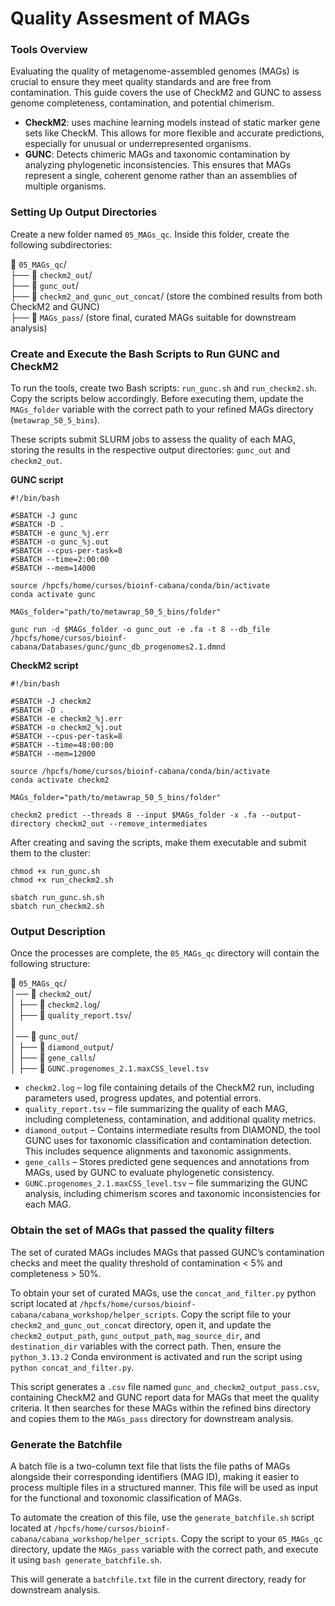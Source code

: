 # Quality Assesment of MAGs

### Tools Overview

Evaluating the quality of metagenome-assembled genomes (MAGs) is crucial to ensure they meet quality standards and are free from contamination. This guide covers the use of CheckM2 and GUNC to assess genome completeness, contamination, and potential chimerism.

- **CheckM2**: uses machine learning models instead of static marker gene sets like CheckM. This allows for more flexible and accurate predictions, especially for unusual or underrepresented organisms.
- **GUNC**: Detects chimeric MAGs and taxonomic contamination by analyzing phylogenetic inconsistencies. This ensures that MAGs represent a single, coherent genome rather than an assemblies of multiple organisms.

### Setting Up Output Directories

Create a new folder named `05_MAGs_qc`. Inside this folder, create the following subdirectories:

📂 `05_MAGs_qc`/ <br>
├── 📁 `checkm2_out`/ <br>
├── 📁 `gunc_out`/ <br>
├── 📁 `checkm2_and_gunc_out_concat`/ (store the combined results from both CheckM2 and GUNC) <br>
├── 📁 `MAGs_pass`/ (store final, curated MAGs suitable for downstream analysis)

### Create and Execute the Bash Scripts to Run GUNC and CheckM2 

To run the tools, create two Bash scripts: `run_gunc.sh` and `run_checkm2.sh`. Copy the scripts below accordingly. Before executing them, update the `MAGs_folder` variable with the correct path to your refined MAGs directory (`metawrap_50_5_bins`).

These scripts submit SLURM jobs to assess the quality of each MAG, storing the results in the respective output directories: `gunc_out` and `checkm2_out`.

**GUNC script**
```
#!/bin/bash

#SBATCH -J gunc
#SBATCH -D .
#SBATCH -e gunc_%j.err
#SBATCH -o gunc_%j.out
#SBATCH --cpus-per-task=8
#SBATCH --time=2:00:00	
#SBATCH --mem=14000	

source /hpcfs/home/cursos/bioinf-cabana/conda/bin/activate
conda activate gunc

MAGs_folder="path/to/metawrap_50_5_bins/folder"

gunc run -d $MAGs_folder -o gunc_out -e .fa -t 8 --db_file /hpcfs/home/cursos/bioinf-cabana/Databases/gunc/gunc_db_progenomes2.1.dmnd
```

**CheckM2 script**
```
#!/bin/bash

#SBATCH -J checkm2
#SBATCH -D .
#SBATCH -e checkm2_%j.err
#SBATCH -o checkm2_%j.out
#SBATCH --cpus-per-task=8
#SBATCH --time=48:00:00	
#SBATCH --mem=12000	

source /hpcfs/home/cursos/bioinf-cabana/conda/bin/activate
conda activate checkm2

MAGs_folder="path/to/metawrap_50_5_bins/folder"

checkm2 predict --threads 8 --input $MAGs_folder -x .fa --output-directory checkm2_out --remove_intermediates
```

After creating and saving the scripts, make them executable and submit them to the cluster:

```
chmod +x run_gunc.sh
chmod +x run_checkm2.sh

sbatch run_gunc.sh.sh
sbatch run_checkm2.sh
```

### Output Description

Once the processes are complete, the `05_MAGs_qc` directory will contain the following structure:

📂 `05_MAGs_qc`/ <br>
│── 📂 `checkm2_out`/ <br>
│   ├── 📄 `checkm2.log`/ <br>
│   ├── 📄 `quality_report.tsv`/ <br>
│ <br>
│── 📂 `gunc_out`/ <br>
│   ├── 📂 `diamond_output`/ <br>
│   ├── 📂 `gene_calls`/ <br>
│   ├── 📄 `GUNC.progenomes_2.1.maxCSS_level.tsv` <br>


- `checkm2.log` – log file containing details of the CheckM2 run, including parameters used, progress updates, and potential errors.
- `quality_report.tsv` – file summarizing the quality of each MAG, including completeness, contamination, and additional quality metrics.
- `diamond_output` – Contains intermediate results from DIAMOND, the tool GUNC uses for taxonomic classification and contamination detection. This includes sequence alignments and taxonomic assignments.
- `gene_calls` – Stores predicted gene sequences and annotations from MAGs, used by GUNC to evaluate phylogenetic consistency.
- `GUNC.progenomes_2.1.maxCSS_level.tsv` – file summarizing the GUNC analysis, including chimerism scores and taxonomic inconsistencies for each MAG.

### Obtain the set of MAGs that passed the quality filters

The set of curated MAGs includes MAGs that passed GUNC’s contamination checks and meet the quality threshold of contamination < 5% and completeness > 50%.

To obtain your set of curated MAGs, use the `concat_and_filter.py` python script located at `/hpcfs/home/cursos/bioinf-cabana/cabana_workshop/helper_scripts`. Copy the script file to your `checkm2_and_gunc_out_concat` directory, open it, and update the `checkm2_output_path`,  `gunc_output_path`, `mag_source_dir`, and `destination_dir` variables with the correct path. Then, ensure the `python_3.13.2` Conda environment is activated and run the script using `python concat_and_filter.py`.

This script generates a `.csv` file named `gunc_and_checkm2_output_pass.csv`, containing CheckM2 and GUNC report data for MAGs that meet the quality criteria. It then searches for these MAGs within the refined bins directory and copies them to the `MAGs_pass` directory for downstream analysis.

### Generate the Batchfile

A batch file is a two-column text file that lists the file paths of MAGs alongside their corresponding identifiers (MAG ID), making it easier to process multiple files in a structured manner. This file will be used as input for the functional and toxonomic classification of MAGs.

To automate the creation of this file, use the `generate_batchfile.sh` script located at `/hpcfs/home/cursos/bioinf-cabana/cabana_workshop/helper_scripts`. Copy the script to your `05_MAGs_qc` directory, update the `MAGs_pass` variable with the correct path, and execute it using `bash generate_batchfile.sh`.

This will generate a `batchfile.txt` file in the current directory, ready for downstream analysis.
